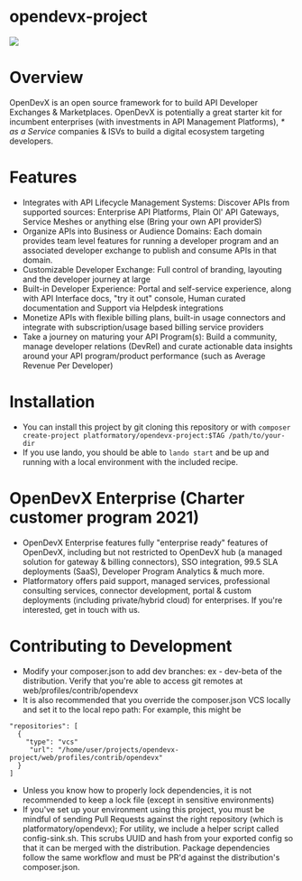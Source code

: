 # opendevx-project

<a href="https://console.platform.sh/projects/create-project/?template=https://raw.githubusercontent.com/Platformatory/opendevx-project/main/template.definition.yaml&utm_campaign=deploy_on_platform?utm_medium=button&utm_source=affiliate_links&utm_content=https://raw.githubusercontent.com/Platformatory/opendevx-project/main/template.definition.yaml" target="_blank" title="Deploy with Platform.sh"><img src="https://platform.sh/images/deploy/deploy-button-lg-blue.svg"></a>

# Overview

OpenDevX is an open source framework for to build API Developer Exchanges & Marketplaces. OpenDevX is potentially a great starter kit for incumbent enterprises (with investments in API Management Platforms), _* as a Service_ companies & ISVs to build a digital ecosystem targeting developers.

# Features

- Integrates with API Lifecycle Management Systems: Discover APIs from supported sources: Enterprise API Platforms, Plain Ol' API Gateways, Service Meshes or anything else (Bring your own API providerS)
- Organize APIs into Business or Audience Domains: Each domain provides team level features for running a developer program and an associated developer exchange to publish and consume APIs in that domain.
- Customizable Developer Exchange:  Full control of branding, layouting and the developer journey at large
- Built-in Developer Experience: Portal and self-service experience, along with API Interface docs,  "try it out" console, Human curated documentation and Support via Helpdesk integrations
- Monetize APIs with flexible billing plans, built-in usage connectors and integrate with subscription/usage based billing service providers
- Take a journey on maturing your API Program(s): Build a community, manage developer relations (DevRel) and curate actionable data insights around your API program/product performance (such as Average Revenue Per Developer)

# Installation

- You can install this project by git cloning this repository or with ```composer create-project platformatory/opendevx-project:$TAG /path/to/your-dir```
- If you use lando, you should be able to ```lando start``` and be up and running with a local environment with the included recipe.

# OpenDevX Enterprise (Charter customer program 2021)

- OpenDevX Enterprise features fully "enterprise ready" features of OpenDevX, including but not restricted to OpenDevX hub (a managed solution for gateway & billing connectors), SSO integration, 99.5 SLA deployments (SaaS), Developer Program Analytics & much more.
- Platformatory offers paid support, managed services, professional consulting services, connector development, portal & custom deployments (including private/hybrid cloud) for enterprises. If you're interested, get in touch with us.

# Contributing to Development

- Modify your composer.json to add dev branches: ex - dev-beta of the distribution. Verify that you're able to access git remotes at web/profiles/contrib/opendevx
- It is also recommended that you override the composer.json VCS locally and set it to the local repo path: For example, this might be 
```
"repositories": [
  {
    "type": "vcs"
     "url": "/home/user/projects/opendevx-project/web/profiles/contrib/opendevx"
  }
]
```
- Unless you know how to properly lock dependencies, it is not recommended to keep a lock file (except in sensitive environments)
- If you've set up your environment using this project, you must be mindful of sending Pull Requests against the right repository (which is platformatory/opendevx); For utility, we include a helper script called config-sink.sh. This scrubs UUID and hash from your exported config so that it can be merged with the distribution. Package dependencies follow the same workflow and must be PR'd against the distribution's composer.json.
